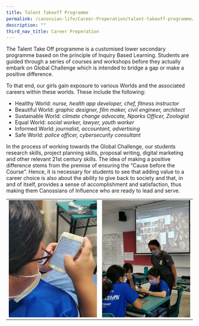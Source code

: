 ```yaml
---
title: Talent Takeoff Programme
permalink: /canossian-life/Career-Preperation/talent-takeoff-programme/
description: ""
third_nav_title: Career Preperation
---
```


The Talent Take Off programme is a customised lower secondary programme based on the principle of Inquiry Based Learning. Students are guided through a series of courses and workshops before they actually embark on Global Challenge which is intended to bridge a gap or make a positive difference.

To that end, our girls gain exposure to various Worlds and the associated careers within these worlds. These include the following:

*   Healthy World: _nurse, health app developer, chef, fitness instructor_
*   Beautiful World: _graphic designer, film maker, civil engineer, architect_
*   Sustainable World: _climate change advocate, Nparks Officer, Zoologist_
*   Equal World: _social worker, lawyer, youth worker_
*   Informed World: _journalist, accountant, advertising_
*   Safe World: _police officer, cybersecurity consultant_

In the process of working towards the Global Challenge, our students research skills, project planning skills, proposal writing, digital marketing and other relevant 21st century skills. The idea of making a positive difference stems from the premise of ensuring the “Cause before the Course”. Hence, it is necessary for students to see that adding value to a career choice is also about the ability to give back to society and that, in and of itself, provides a sense of accomplishment and satisfaction, thus making them Canossians of Influence who are ready to lead and serve.

|   |   |
|---|---|
|![](/images/Canossian%20Life/Career%20Preperation/Picture2.jpg)   |  ![](/images/Canossian%20Life/Career%20Preperation/Picture3.jpg) |
